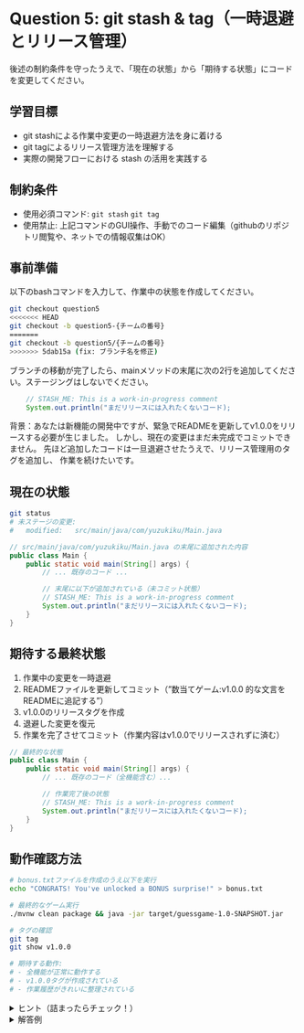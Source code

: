 # Question 5: git stash & tag（一時退避とリリース管理）

後述の制約条件を守ったうえで、「現在の状態」から「期待する状態」にコードを変更してください。

## 学習目標

- git stashによる作業中変更の一時退避方法を身に着ける
- git tagによるリリース管理方法を理解する
- 実際の開発フローにおける stash の活用を実践する

## 制約条件

- 使用必須コマンド: `git stash` `git tag`
- 使用禁止: 上記コマンドのGUI操作、手動でのコード編集（githubのリポジトリ閲覧や、ネットでの情報収集はOK）

## 事前準備

以下のbashコマンドを入力して、作業中の状態を作成してください。

```bash
git checkout question5
<<<<<<< HEAD
git checkout -b question5-{チームの番号}
=======
git checkout -b question5/{チームの番号}
>>>>>>> 5dab15a (fix: ブランチ名を修正)
```

ブランチの移動が完了したら、mainメソッドの末尾に次の2行を追加してください。ステージングはしないでください。

```java
    // STASH_ME: This is a work-in-progress comment
    System.out.println("まだリリースには入れたくないコード);
```

背景：あなたは新機能の開発中ですが、緊急でREADMEを更新してv1.0.0をリリースする必要が生じました。
しかし、現在の変更はまだ未完成でコミットできません。
先ほど追加したコードは一旦退避させたうえで、リリース管理用のタグを追加し、
作業を続けたいです。

## 現在の状態

```bash
git status
# 未ステージの変更:
#   modified:   src/main/java/com/yuzukiku/Main.java
```

```java
// src/main/java/com/yuzukiku/Main.java の末尾に追加された内容
public class Main {
    public static void main(String[] args) {
        // ... 既存のコード ...

        // 末尾に以下が追加されている（未コミット状態）
        // STASH_ME: This is a work-in-progress comment
        System.out.println("まだリリースには入れたくないコード);
    }
}
```

## 期待する最終状態

1. 作業中の変更を一時退避
2. READMEファイルを更新してコミット（”数当てゲーム:v1.0.0 的な文言をREADMEに追記する”）
3. v1.0.0のリリースタグを作成
4. 退避した変更を復元
5. 作業を完了させてコミット（作業内容はv1.0.0でリリースされずに済む）

```java
// 最終的な状態
public class Main {
    public static void main(String[] args) {
        // ... 既存のコード（全機能含む）...

        // 作業完了後の状態
        // STASH_ME: This is a work-in-progress comment
        System.out.println("まだリリースには入れたくないコード);
    }
}
```

## 動作確認方法

```bash
# bonus.txtファイルを作成のうえ以下を実行
echo "CONGRATS! You've unlocked a BONUS surprise!" > bonus.txt

# 最終的なゲーム実行
./mvnw clean package && java -jar target/guessgame-1.0-SNAPSHOT.jar

# タグの確認
git tag
git show v1.0.0

# 期待する動作:
# - 全機能が正常に動作する
# - v1.0.0タグが作成されている
# - 作業履歴がきれいに整理されている
```

<details>
<summary>ヒント（詰まったらチェック！）</summary>

1. question5/{チームの番号}ブランチに移動のうえ、現在の状況を把握（IntellJの拡張機能を使ってもOK）:
   ```bash
   git status
   git diff
   ```

2. 変更を一時退避:
   ```bash
   git stash push -m "Work in progress: development improvements"
   ```

3. 緊急作業（README更新の上実施）:
   ```bash
   git add README.md
   git commit -m "Update README for v1.0 release"
   ```

4. リリースタグを作成:
   ```bash
   git tag -a v1.0.0 -m "Release version 1.0.0"
   ```

5. stashした変更を復元して作業完了（ここはCLIを使う）

**stash の主要コマンド**:

- `git stash`: 変更を退避
- `git stash list`: stash一覧
- `git stash pop`: 最新stashを復元＆削除
- `git stash apply`: stashを復元（残す）←基本使わない

</details>

<details>
<summary>解答例</summary>

```bash
# 作業中の変更を一時退避(文章はなくてもいい)
git stash push -m "Work in progress: development improvements"

# 緊急作業：README更新（数当てゲーム:v1.0.0を追記）
git add README.md
git commit -m "Update README for v1.0.0 release"

# リリースタグを作成
git tag -a v1.0.0 -m "Release version 1.0.0 - Complete number guessing game"

# 退避した変更を復元
git stash pop

# 作業を完了させてコミット
git add .
git commit -m "Complete development improvements"
```

</details>
